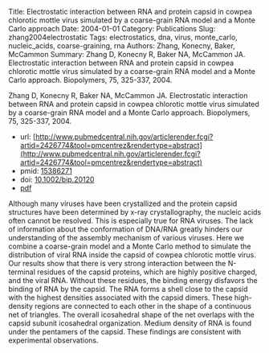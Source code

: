 Title: Electrostatic interaction between RNA and protein capsid in cowpea chlorotic mottle virus simulated by a coarse-grain RNA model and a Monte Carlo approach
Date: 2004-01-01
Category: Publications
Slug: zhang2004electrostatic
Tags: electrostatics, dna, virus, monte_carlo, nucleic_acids, coarse-graining, rna
Authors: Zhang, Konecny, Baker, McCammon
Summary: Zhang D, Konecny R, Baker NA, McCammon JA. Electrostatic interaction between RNA and protein capsid in cowpea chlorotic mottle virus simulated by a coarse-grain RNA model and a Monte Carlo approach. Biopolymers, 75, 325-337, 2004. 

Zhang D, Konecny R, Baker NA, McCammon JA. Electrostatic interaction between RNA and protein capsid in cowpea chlorotic mottle virus simulated by a coarse-grain RNA model and a Monte Carlo approach. Biopolymers, 75, 325-337, 2004. 

* url: [http://www.pubmedcentral.nih.gov/articlerender.fcgi?artid=2426774&tool=pmcentrez&rendertype=abstract](http://www.pubmedcentral.nih.gov/articlerender.fcgi?artid=2426774&tool=pmcentrez&rendertype=abstract)
* pmid: [15386271](15386271)
* doi: [10.1002/bip.20120](10.1002/bip.20120)
* [pdf](http://sobolevnrm.github.io/papers/zhang2004electrostatic.pdf)

Although many viruses have been crystallized and the protein capsid structures have been determined by x-ray crystallography, the nucleic acids often cannot be resolved. This is especially true for RNA viruses. The lack of information about the conformation of DNA/RNA greatly hinders our understanding of the assembly mechanism of various viruses. Here we combine a coarse-grain model and a Monte Carlo method to simulate the distribution of viral RNA inside the capsid of cowpea chlorotic mottle virus. Our results show that there is very strong interaction between the N-terminal residues of the capsid proteins, which are highly positive charged, and the viral RNA. Without these residues, the binding energy disfavors the binding of RNA by the capsid. The RNA forms a shell close to the capsid with the highest densities associated with the capsid dimers. These high-density regions are connected to each other in the shape of a continuous net of triangles. The overall icosahedral shape of the net overlaps with the capsid subunit icosahedral organization. Medium density of RNA is found under the pentamers of the capsid. These findings are consistent with experimental observations.
